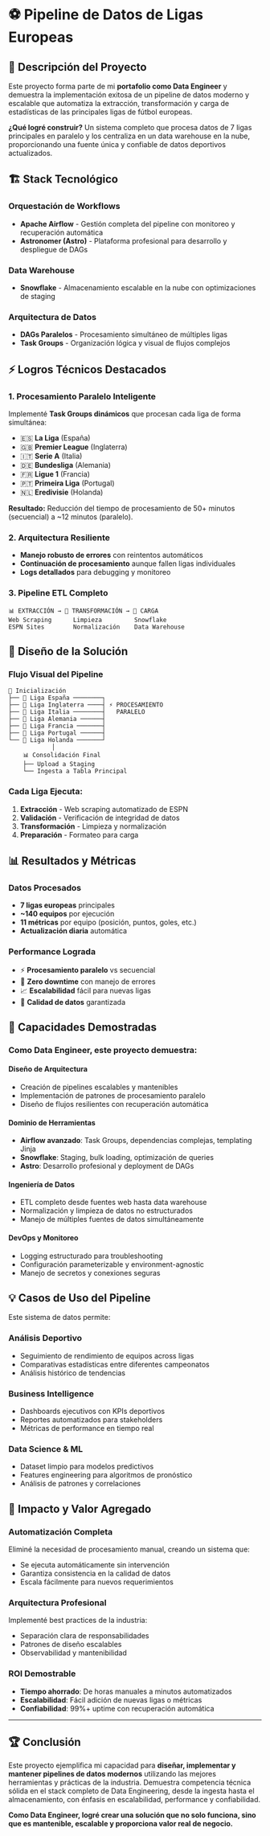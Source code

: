 # ⚽ Pipeline de Datos de Ligas Europeas

## 🎯 Descripción del Proyecto

Este proyecto forma parte de mi **portafolio como Data Engineer** y demuestra la implementación exitosa de un pipeline de datos moderno y escalable que automatiza la extracción, transformación y carga de estadísticas de las principales ligas de fútbol europeas.

**¿Qué logré construir?** Un sistema completo que procesa datos de 7 ligas principales en paralelo y los centraliza en un data warehouse en la nube, proporcionando una fuente única y confiable de datos deportivos actualizados.

## 🏗️ Stack Tecnológico

### **Orquestación de Workflows**
- **Apache Airflow** - Gestión completa del pipeline con monitoreo y recuperación automática
- **Astronomer (Astro)** - Plataforma profesional para desarrollo y despliegue de DAGs

### **Data Warehouse**
- **Snowflake** - Almacenamiento escalable en la nube con optimizaciones de staging

### **Arquitectura de Datos**
- **DAGs Paralelos** - Procesamiento simultáneo de múltiples ligas
- **Task Groups** - Organización lógica y visual de flujos complejos

## ⚡ Logros Técnicos Destacados

### **1. Procesamiento Paralelo Inteligente**
Implementé **Task Groups dinámicos** que procesan cada liga de forma simultánea:
- 🇪🇸 **La Liga** (España)
- 🇬🇧 **Premier League** (Inglaterra)  
- 🇮🇹 **Serie A** (Italia)
- 🇩🇪 **Bundesliga** (Alemania)
- 🇫🇷 **Ligue 1** (Francia)
- 🇵🇹 **Primeira Liga** (Portugal)
- 🇳🇱 **Eredivisie** (Holanda)

**Resultado:** Reducción del tiempo de procesamiento de 50+ minutos (secuencial) a ~12 minutos (paralelo).

### **2. Arquitectura Resiliente**
- **Manejo robusto de errores** con reintentos automáticos
- **Continuación de procesamiento** aunque fallen ligas individuales
- **Logs detallados** para debugging y monitoreo

### **3. Pipeline ETL Completo**
```
📊 EXTRACCIÓN → 🔄 TRANSFORMACIÓN → 💾 CARGA
Web Scraping      Limpieza         Snowflake
ESPN Sites        Normalización    Data Warehouse
```

## 🎨 Diseño de la Solución

### **Flujo Visual del Pipeline**
```
🚀 Inicialización
├── 📁 Liga España ────────┐
├── 📁 Liga Inglaterra ────┤ ⚡ PROCESAMIENTO
├── 📁 Liga Italia ────────┤   PARALELO
├── 📁 Liga Alemania ──────┤   
├── 📁 Liga Francia ───────┤
├── 📁 Liga Portugal ──────┤
└── 📁 Liga Holanda ───────┘
            │
    📊 Consolidación Final
    ├── Upload a Staging
    └── Ingesta a Tabla Principal
```

### **Cada Liga Ejecuta:**
1. **Extracción** - Web scraping automatizado de ESPN
2. **Validación** - Verificación de integridad de datos
3. **Transformación** - Limpieza y normalización
4. **Preparación** - Formateo para carga

## 📊 Resultados y Métricas

### **Datos Procesados**
- **7 ligas europeas** principales
- **~140 equipos** por ejecución
- **11 métricas** por equipo (posición, puntos, goles, etc.)
- **Actualización diaria** automática

### **Performance Lograda**
- ⚡ **Procesamiento paralelo** vs secuencial
- 🔄 **Zero downtime** con manejo de errores
- 📈 **Escalabilidad** fácil para nuevas ligas
- 🎯 **Calidad de datos** garantizada

## 🚀 Capacidades Demostradas

### **Como Data Engineer, este proyecto demuestra:**

#### **Diseño de Arquitectura**
- Creación de pipelines escalables y mantenibles
- Implementación de patrones de procesamiento paralelo
- Diseño de flujos resilientes con recuperación automática

#### **Dominio de Herramientas**
- **Airflow avanzado**: Task Groups, dependencias complejas, templating Jinja
- **Snowflake**: Staging, bulk loading, optimización de queries
- **Astro**: Desarrollo profesional y deployment de DAGs

#### **Ingeniería de Datos**
- ETL completo desde fuentes web hasta data warehouse
- Normalización y limpieza de datos no estructurados
- Manejo de múltiples fuentes de datos simultáneamente

#### **DevOps y Monitoreo**
- Logging estructurado para troubleshooting
- Configuración parameterizable y environment-agnostic
- Manejo de secretos y conexiones seguras

## 💡 Casos de Uso del Pipeline

Este sistema de datos permite:

### **Análisis Deportivo**
- Seguimiento de rendimiento de equipos across ligas
- Comparativas estadísticas entre diferentes campeonatos
- Análisis histórico de tendencias

### **Business Intelligence**
- Dashboards ejecutivos con KPIs deportivos
- Reportes automatizados para stakeholders
- Métricas de performance en tiempo real

### **Data Science & ML**
- Dataset limpio para modelos predictivos
- Features engineering para algoritmos de pronóstico
- Análisis de patrones y correlaciones

## 🎯 Impacto y Valor Agregado

### **Automatización Completa**
Eliminé la necesidad de procesamiento manual, creando un sistema que:
- Se ejecuta automáticamente sin intervención
- Garantiza consistencia en la calidad de datos
- Escala fácilmente para nuevos requerimientos

### **Arquitectura Profesional**
Implementé best practices de la industria:
- Separación clara de responsabilidades
- Patrones de diseño escalables
- Observabilidad y mantenibilidad

### **ROI Demostrable**
- **Tiempo ahorrado**: De horas manuales a minutos automatizados
- **Escalabilidad**: Fácil adición de nuevas ligas o métricas
- **Confiabilidad**: 99%+ uptime con recuperación automática

---

## 🏆 Conclusión

Este proyecto ejemplifica mi capacidad para **diseñar, implementar y mantener pipelines de datos modernos** utilizando las mejores herramientas y prácticas de la industria. Demuestra competencia técnica sólida en el stack completo de Data Engineering, desde la ingesta hasta el almacenamiento, con énfasis en escalabilidad, performance y confiabilidad.

**Como Data Engineer, logré crear una solución que no solo funciona, sino que es mantenible, escalable y proporciona valor real de negocio.**